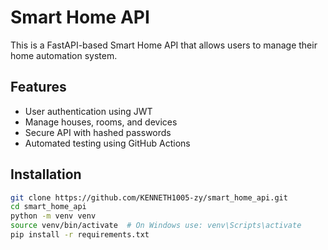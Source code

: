 # Smart Home API

This is a FastAPI-based Smart Home API that allows users to manage their home automation system.

## Features
- User authentication using JWT
- Manage houses, rooms, and devices
- Secure API with hashed passwords
- Automated testing using GitHub Actions

## Installation
```bash
git clone https://github.com/KENNETH1005-zy/smart_home_api.git
cd smart_home_api
python -m venv venv
source venv/bin/activate  # On Windows use: venv\Scripts\activate
pip install -r requirements.txt
